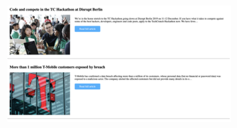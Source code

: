 ![Image alt](https://github.com/SalimovaNellia/timeline-angular8/raw/master/src/assets/screenshot.png)
